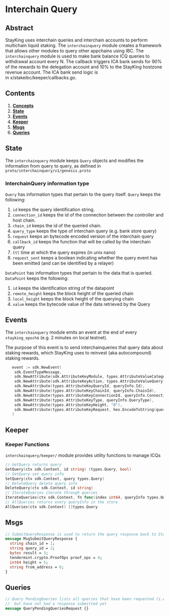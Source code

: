 # Interchain Query

## Abstract

StayKing uses interchain queries and interchain accounts to perform multichain liquid staking. The `interchainquery` module creates a framework that allows other modules to query other appchains using IBC. The `interchainquery` module is used to make bank balance ICQ queries to withdrawal account every N. The callback triggers ICA bank sends for 90% of the rewards to the delegation account and 10% to the StayKing hostzone revenue account. The ICA bank send logic is in x/stakeibc/keeper/callbacks.go.

## Contents

1. **[Concepts](#concepts)**
2. **[State](#state)**
3. **[Events](#events)**
4. **[Keeper](#keeper)**
5. **[Msgs](#msgs)**  
6. **[Queries](#queries)**

## State

The `interchainquery` module keeps `Query` objects and modifies the information from query to query, as defined in `proto/interchainquery/v1/genesis.proto`

### InterchainQuery information type

`Query` has information types that pertain to the query itself. `Query` keeps the following:

1. `id` keeps the query identification string.
2. `connection_id` keeps the id of the connection between the controller and host chain.
3. `chain_id` keeps the id of the queried chain.
4. `query_type` keeps the type of interchain query (e.g. bank store query)
5. `request` keeps an bytecode encoded version of the interchain query
6. `callback_id` keeps the function that will be called by the interchain query
7. `ttl` time at which the query expires (in unix nano)
8. `request_sent` keeps a boolean indicating whether the query event has been emitted (and can be identified by a relayer)

`DataPoint` has information types that pertain to the data that is queried. `DataPoint` keeps the following:

1. `id` keeps the identification string of the datapoint
2. `remote_height` keeps the block height of the queried chain
3. `local_height` keeps the block height of the querying chain
4. `value` keeps the bytecode value of the data retrieved by the Query

## Events

The `interchainquery` module emits an event at the end of every `stayking_epoch`s (e.g. 2 minutes on local testnet).

The purpose of this event is to send interchainqueries that query data about staking rewards, which StayKing uses to reinvest (aka autocompound) staking rewards.

```go
   event := sdk.NewEvent(
    sdk.EventTypeMessage,
    sdk.NewAttribute(sdk.AttributeKeyModule, types.AttributeValueCategory),
    sdk.NewAttribute(sdk.AttributeKeyAction, types.AttributeValueQuery),
    sdk.NewAttribute(types.AttributeKeyQueryId, queryInfo.Id),
    sdk.NewAttribute(types.AttributeKeyChainId, queryInfo.ChainId),
    sdk.NewAttribute(types.AttributeKeyConnectionId, queryInfo.ConnectionId),
    sdk.NewAttribute(types.AttributeKeyType, queryInfo.QueryType),
    sdk.NewAttribute(types.AttributeKeyHeight, "0"),
    sdk.NewAttribute(types.AttributeKeyRequest, hex.EncodeToString(queryInfo.Request)),
   )
```

## Keeper

### Keeper Functions

`interchainquery/keeper/` module provides utility functions to manage ICQs

```go
// GetQuery returns query
GetQuery(ctx sdk.Context, id string) (types.Query, bool)
// SetQuery set query info
SetQuery(ctx sdk.Context, query types.Query)
// DeleteQuery delete query info
DeleteQuery(ctx sdk.Context, id string)
// IterateQueries iterate through queries
IterateQueries(ctx sdk.Context, fn func(index int64, queryInfo types.Query) (stop bool))
// AllQueries returns every queryInfo in the store
AllQueries(ctx sdk.Context) []types.Query
```

## Msgs

```protobuf
// SubmitQueryResponse is used to return the query response back to StayKing
message MsgSubmitQueryResponse {
  string chain_id = 1;
  string query_id = 2;
  bytes result = 3;
  tendermint.crypto.ProofOps proof_ops = 4;
  int64 height = 5;
  string from_address = 6;
}
```

## Queries

```protobuf
// Query PendingQueries lists all queries that have been requested (i.e. emitted)
//  but have not had a response submitted yet
message QueryPendingQueriesRequest {}
```
